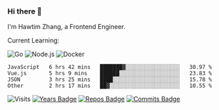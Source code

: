 ### Hi there 👋

I'm Hawtim Zhang, a Frontend Engineer.

Current Learning:

![Go](https://img.shields.io/badge/-Go-%2300ADD8.svg?&style=flat-square&logo=go&logoColor=white)
![Node.js](https://img.shields.io/badge/-Node.js-339933?style=flat-square&logo=Node.js&logoColor=white)
![Docker](https://img.shields.io/badge/-Docker-2496ED?style=flat-square&logo=docker&logoColor=white)


<!--START_SECTION:waka-->

```text
JavaScript   6 hrs 42 mins   ███████▓░░░░░░░░░░░░░░░░░   30.97 %
Vue.js       5 hrs 9 mins    ██████░░░░░░░░░░░░░░░░░░░   23.83 %
JSON         3 hrs 25 mins   ████░░░░░░░░░░░░░░░░░░░░░   15.78 %
Other        2 hrs 17 mins   ██▓░░░░░░░░░░░░░░░░░░░░░░   10.55 %
```

<!--END_SECTION:waka-->

![Visits](https://badges.pufler.dev/visits/hawtim/hawtim)
[![Years Badge](https://badges.pufler.dev/years/hawtim)](https://badges.pufler.dev)
[![Repos Badge](https://badges.pufler.dev/repos/hawtim)](https://badges.pufler.dev)
[![Commits Badge](https://badges.pufler.dev/commits/yearly/hawtim)](https://badges.pufler.dev)
